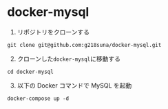 # docker-mysql

1. リポジトリをクローンする

```
git clone git@github.com:g218suna/docker-mysql.git
```

2. クローンした`docker-mysql`に移動する

```
cd docker-mysql
```

3. 以下の Docker コマンドで MySQL を起動

```
docker-compose up -d
```
